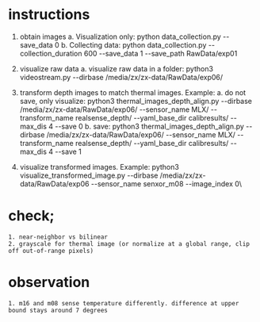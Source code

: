 # instructions

1. obtain images
    a. Visualization only:
        python data_collection.py --save_data 0
    b. Collecting data:
        python data_collection.py --collection_duration 600 --save_data 1 --save_path RawData/exp01 

2. visualize raw data
    a. visualize raw data in a folder:
        python3 videostream.py --dirbase /media/zx/zx-data/RawData/exp06/

3. transform depth images to match thermal images. Example:
    a. do not save, only visualize: 
        python3 thermal_images_depth_align.py --dirbase /media/zx/zx-data/RawData/exp06/ --sensor_name MLX/ --transform_name realsense_depth/ --yaml_base_dir calibresults/ --max_dis 4 --save 0
    b. save:
        python3 thermal_images_depth_align.py --dirbase /media/zx/zx-data/RawData/exp06/ --sensor_name MLX/ --transform_name realsense_depth/ --yaml_base_dir calibresults/ --max_dis 4 --save 1

4. visualize transformed images. 
    Example:
        python3 visualize_transformed_image.py --dirbase /media/zx/zx-data/RawData/exp06 --sensor_name senxor_m08 --image_index 0\


# check; 
    1. near-neighbor vs bilinear
    2. grayscale for thermal image (or normalize at a global range, clip off out-of-range pixels)


# observation
    1. m16 and m08 sense temperature differently. difference at upper bound stays around 7 degrees